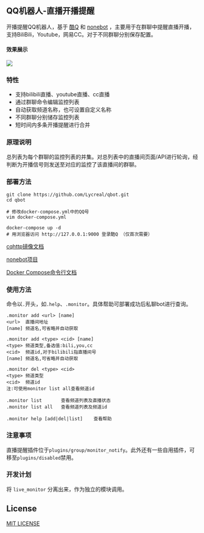 QQ机器人-直播开播提醒
-------------
开播提醒QQ机器人，基于 [酷Q](https://cqp.cc) 和 [nonebot](https://github.com/nonebot/nonebot) ，主要用于在群聊中提醒直播开播，支持BiliBili，Youtube，网易CC。对于不同群聊分别保存配置。

#### 效果展示
![](images/1.jpg)
### 特性
- 支持bilibili直播、youtube直播、cc直播
- 通过群聊命令编辑监控列表
- 自动获取频道名称，也可设置自定义名称
- 不同群聊分别储存监控列表
- 短时间内多条开播提醒进行合并

### 原理说明
总列表为每个群聊的监控列表的并集。对总列表中的直播间页面/API进行轮询，经判断为开播信号则发送至对应的监控了该直播间的群聊。

### 部署方法

```shell script
git clone https://github.com/Lycreal/qbot.git
cd qbot

# 修改docker-compose.yml中的QQ号
vim docker-compose.yml

docker-compose up -d
# 用浏览器访问 http://127.0.0.1:9000 登录酷Q （仅首次需要）
```

[cqhttp镜像文档](https://cqhttp.cc/docs/4.15/#/Docker)

[nonebot项目](https://github.com/nonebot/nonebot)

[Docker Compose命令行文档](https://docs.docker.com/compose/reference/overview/)

### 使用方法
命令以`.`开头，如`.help`、`.monitor`。具体帮助可部署成功后私聊bot进行查询。
```text
.monitor add <url> [name]
<url>  直播间地址
[name] 频道名,可省略并自动获取

.monitor add <type> <cid> [name]
<type> 频道类型,备选值:bili,you,cc
<cid>  频道id,对于bilibili指直播间号
[name] 频道名,可省略并自动获取

.monitor del <type> <cid>
<type> 频道类型
<cid>  频道id
注:可使用monitor list all查看频道id

.monitor list       查看频道列表及直播状态
.monitor list all   查看频道列表及频道id

.monitor help [add|del|list]    查看帮助
```

### 注意事项
直播提醒插件位于`plugins/group/monitor_notify`。此外还有一些自用插件，可移至`plugins/disabled`禁用。

### 开发计划

将 `live_monitor` 分离出来，作为独立的模块调用。


## License
[MIT LICENSE](LICENSE)
